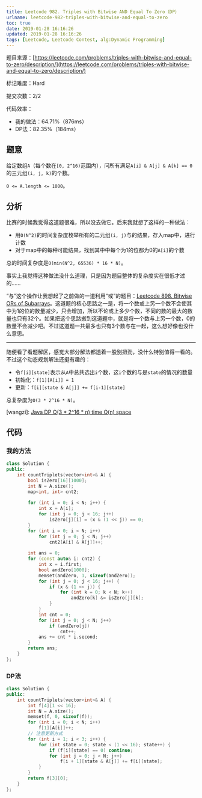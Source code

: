 ```yaml
---
title: Leetcode 982. Triples with Bitwise AND Equal To Zero（DP）
urlname: leetcode-982-triples-with-bitwise-and-equal-to-zero
toc: true
date: 2019-01-28 16:16:26
updated: 2019-01-28 16:16:26
tags: [Leetcode, Leetcode Contest, alg:Dynamic Programming]
---
```


题目来源：[https://leetcode.com/problems/triples-with-bitwise-and-equal-to-zero/description/](https://leetcode.com/problems/triples-with-bitwise-and-equal-to-zero/description/)

标记难度：Hard

提交次数：2/2

代码效率：

* 我的做法：64.71%（876ms）
* DP法：82.35%（184ms）

## 题意

给定数组`A`（每个数在`[0, 2^16)`范围内），问所有满足`A[i] & A[j] & A[k] == 0`的三元组`(i, j, k)`的个数。

`0 <= A.length <= 1000`。

## 分析

比赛的时候我觉得这道题很难，所以没去做它。后来我就想了这样的一种做法：

* 用`O(N^2)`的时间复杂度枚举所有的二元组`(i, j)`与的结果，存入map中，进行计数
* 对于map中的每种可能结果，找到其中中每个为1的位都为0的`A[i]`的个数

总的时间复杂度是`O(min(N^2, 65536) * 16 * N)`。

事实上我觉得这种做法没什么道理，只是因为题目整体的复杂度实在很低才过的……

“与”这个操作让我想起了之前做的一道利用“或”的题目：[Leetcode 898. Bitwise ORs of Subarrays](/post/leetcode-898-bitwise-ors-of-subarrays)。这道题的核心思路之一是，将一个数或上另一个数不会使其中为1的位的数量减少，只会增加，所以不论或上多少个数，不同的数的最大的数量也只有32个。如果把这个思路搬到这道题中，就是将一个数与上另一个数，0的数量不会减少吧。不过这道题一共最多也只有3个数与在一起，这么想好像也没什么意思。

---

随便看了看题解区，感觉大部分解法都透着一股别扭劲，没什么特别值得一看的。不过这个动态规划解法还挺有趣的：

* 令`f[i][state]`表示从`A`中总共选出`i`个数，这`i`个数的与是`state`的情况的数量
* 初始化：`f[1][A[i]] = 1`
* 更新：`f[i][state & A[j]] += f[i-1][state]`

总复杂度为`O(3 * 2^16 * N)`。

[wangzi]: [Java DP O(3 * 2^16 * n) time O(n) space](https://leetcode.com/problems/triples-with-bitwise-and-equal-to-zero/discuss/226721/Java-DP-O%283-*-216-*-n%29-time-O%28n%29-space)

## 代码

### 我的方法

```cpp
class Solution {
public:
    int countTriplets(vector<int>& A) {
        bool isZero[16][1000];
        int N = A.size();
        map<int, int> cnt2;
        
        for (int i = 0; i < N; i++) {
            int x = A[i];
            for (int j = 0; j < 16; j++)
                isZero[j][i] = (x & (1 << j)) == 0;
        }
        for (int i = 0; i < N; i++)
            for (int j = 0; j < N; j++)
                cnt2[A[i] & A[j]]++;
        
        int ans = 0;
        for (const auto& i: cnt2) {
            int x = i.first;
            bool andZero[1000];
            memset(andZero, 1, sizeof(andZero));
            for (int j = 0; j < 16; j++) {
                if (x & (1 << j)) {
                    for (int k = 0; k < N; k++)
                        andZero[k] &= isZero[j][k];
                }
            }
            int cnt = 0;
            for (int j = 0; j < N; j++)
                if (andZero[j])
                    cnt++;
            ans += cnt * i.second;
        }
        return ans;
    }
};
```

### DP法

```cpp
class Solution {
public:
    int countTriplets(vector<int>& A) {
        int f[4][1 << 16];
        int N = A.size();
        memset(f, 0, sizeof(f));
        for (int i = 0; i < N; i++)
            f[1][A[i]]++;
        // 注意更新方式
        for (int i = 1; i < 3; i++) {
            for (int state = 0; state < (1 << 16); state++) {
                if (f[i][state] == 0) continue;
                for (int j = 0; j < N; j++)
                    f[i + 1][state & A[j]] += f[i][state];
            }
        }
        return f[3][0];
    }
};
```